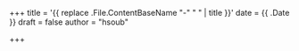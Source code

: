 +++
title = '{{ replace .File.ContentBaseName "-" " " | title }}'
date = {{ .Date }}
draft = false
author = "hsoub"

+++
